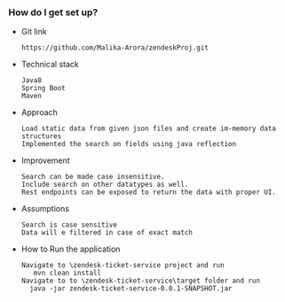 ### How do I get set up? ###
* Git link 
    	 
      https://github.com/Malika-Arora/zendeskProj.git


* Technical stack
    
      Java8    
      Spring Boot    
      Maven


* Approach

	  Load static data from given json files and create im-memory data structures  
	  Implemented the search on fields using java reflection


* Improvement

  	  Search can be made case insensitive.
      Include search on other datatypes as well.    
      Rest endpoints can be exposed to return the data with proper UI.
	
	
* Assumptions

      Search is case sensitive 
      Data will e filtered in case of exact match
     
* How to Run the application
    
      Navigate to \zendesk-ticket-service project and run
         mvn clean install
      Navigate to to \zendesk-ticket-service\target folder and run 
        java -jar zendesk-ticket-service-0.0.1-SNAPSHOT.jar
